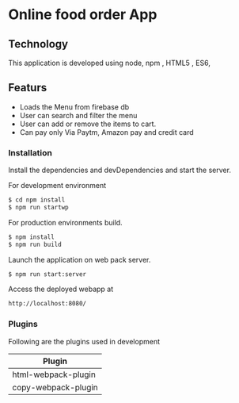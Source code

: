 #  Online food order App
## Technology
This application is developed using node, npm , HTML5 , ES6,

## Featurs
- Loads the Menu from firebase db
- User can search and filter the menu
- User can add or remove the items to cart.
- Can pay only Via Paytm, Amazon pay and credit card


### Installation



Install the dependencies and devDependencies and start the server.

For development environment 
```sh
$ cd npm install
$ npm run startwp

```

For production environments build.

```sh
$ npm install
$ npm run build
```
Launch the application on web pack server.

```sh
$ npm run start:server

```
Access the deployed webapp at

```sh
http://localhost:8080/
```

### Plugins

Following are the plugins used in development

| Plugin | 
| ------ | 
| html-webpack-plugin | 
| copy-webpack-plugin |




